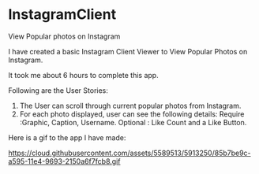 # InstagramClient
View Popular photos on Instagram

I have created a basic Instagram Client Viewer to View Popular Photos on Instagram.

It took me about 6 hours to complete this app.

Following are the User Stories:
1. The User can scroll through current popular photos from Instagram.
2. For each photo displayed, user can see the following details:
    Require :Graphic, Caption, Username.
    Optional : Like Count and a Like Button.
    
    
Here is a gif to the app I have made:

https://cloud.githubusercontent.com/assets/5589513/5913250/85b7be9c-a595-11e4-9693-2150a6f7fcb8.gif


